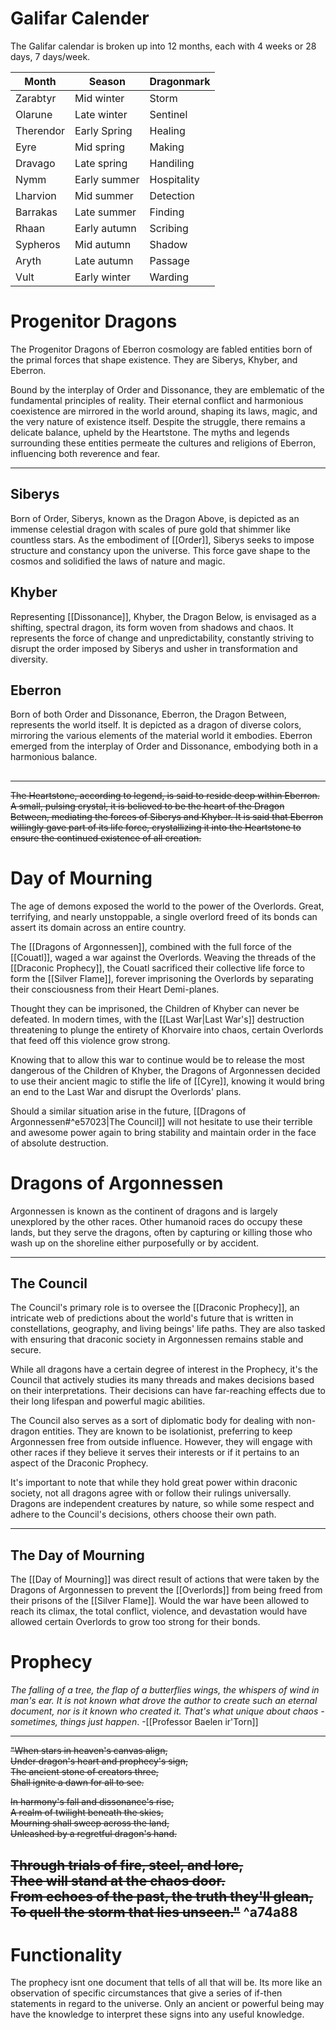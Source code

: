# Galifar Calender

The Galifar calendar is broken up into 12 months, each with 4 weeks or 28 days, 7 days/week.

| Month     | Season       | Dragonmark  |
| --------- | ------------ | ----------- |
| Zarabtyr  | Mid winter   | Storm       |
| Olarune   | Late winter  | Sentinel    |
| Therendor | Early Spring | Healing     |
| Eyre      | Mid spring   | Making      |
| Dravago   | Late spring  | Handiling   |
| Nymm      | Early summer | Hospitality |
| Lharvion  | Mid summer   | Detection   |
| Barrakas  | Late summer  | Finding     |
| Rhaan     | Early autumn | Scribing    |
| Sypheros  | Mid autumn   | Shadow      |
| Aryth     | Late autumn  | Passage     |
| Vult      | Early winter | Warding     |

# Progenitor Dragons


The Progenitor Dragons of Eberron cosmology are fabled entities born of the primal forces that shape existence. They are Siberys, Khyber, and Eberron.

Bound by the interplay of Order and Dissonance, they are emblematic of the fundamental principles of reality. Their eternal conflict and harmonious coexistence are mirrored in the world around, shaping its laws, magic, and the very nature of existence itself. Despite the struggle, there remains a delicate balance, upheld by the Heartstone. The myths and legends surrounding these entities permeate the cultures and religions of Eberron, influencing both reverence and fear.

---

## Siberys
Born of Order, Siberys, known as the Dragon Above, is depicted as an immense celestial dragon with scales of pure gold that shimmer like countless stars. As the embodiment of [[Order]], Siberys seeks to impose structure and constancy upon the universe. This force gave shape to the cosmos and solidified the laws of nature and magic.

## Khyber
Representing [[Dissonance]], Khyber, the Dragon Below, is envisaged as a shifting, spectral dragon, its form woven from shadows and chaos. It represents the force of change and unpredictability, constantly striving to disrupt the order imposed by Siberys and usher in transformation and diversity.

## Eberron
Born of both Order and Dissonance, Eberron, the Dragon Between, represents the world itself. It is depicted as a dragon of diverse colors, mirroring the various elements of the material world it embodies. Eberron emerged from the interplay of Order and Dissonance, embodying both in a harmonious balance.
##
---

~~The Heartstone, according to legend, is said to reside deep within Eberron. A small, pulsing crystal, it is believed to be the heart of the Dragon Between, mediating the forces of Siberys and Khyber. It is said that Eberron willingly gave part of its life force, crystallizing it into the Heartstone to ensure the continued existence of all creation.~~



# Day of Mourning


The age of demons exposed the world to the power of the Overlords. Great, terrifying, and nearly unstoppable, a single overlord freed of its bonds can assert its domain across an entire country. 

The [[Dragons of Argonnessen]], combined with the full force of the [[Couatl]], waged a war against the Overlords. Weaving the threads of the [[Draconic Prophecy]], the Couatl sacrificed their collective life force to form the [[Silver Flame]], forever imprisoning the Overlords by separating their consciousness from their Heart Demi-planes.

Thought they can be imprisoned, the Children of Khyber can never be defeated. In modern times, with the [[Last War|Last War's]] destruction threatening to plunge the entirety of Khorvaire into chaos, certain Overlords that feed off this violence grow strong. 

Knowing that to allow this war to continue would be to release the most dangerous of the Children of Khyber, the Dragons of Argonnessen decided to use their ancient magic to stifle the life of [[Cyre]], knowing it would bring an end to the Last War and disrupt the Overlords' plans.

Should a similar situation arise in the future, [[Dragons of Argonnessen#^e57023|The Council]] will not hesitate to use their terrible and awesome power again to bring stability and maintain order in the face of absolute destruction.

# Dragons of Argonnessen


Argonnessen is known as the continent of dragons and is largely unexplored by the other races. Other humanoid races do occupy these lands, but they serve the dragons, often by capturing or killing those who wash up on the shoreline either purposefully or by accident.

---

## The Council
The Council's primary role is to oversee the [[Draconic Prophecy]], an intricate web of predictions about the world's future that is written in constellations, geography, and living beings' life paths. They are also tasked with ensuring that draconic society in Argonnessen remains stable and secure.

While all dragons have a certain degree of interest in the Prophecy, it's the Council that actively studies its many threads and makes decisions based on their interpretations. Their decisions can have far-reaching effects due to their long lifespan and powerful magic abilities.

The Council also serves as a sort of diplomatic body for dealing with non-dragon entities. They are known to be isolationist, preferring to keep Argonnessen free from outside influence. However, they will engage with other races if they believe it serves their interests or if it pertains to an aspect of the Draconic Prophecy.

It's important to note that while they hold great power within draconic society, not all dragons agree with or follow their rulings universally. Dragons are independent creatures by nature, so while some respect and adhere to the Council's decisions, others choose their own path.

---

## The Day of Mourning
The [[Day of Mourning]] was direct  result of actions that were taken by the Dragons of Argonnessen to prevent the [[Overlords]] from being freed from their prisons of the [[Silver Flame]]. Would the war have been allowed to reach its climax, the total conflict, violence, and devastation would have allowed certain Overlords to grow too strong for their bonds.

# Prophecy


_The falling of a tree, the flap of a butterflies wings, the whispers of wind in man's ear. It is not known what drove the author to create such an eternal document, nor is it known who created it. That's what unique about chaos - sometimes, things just happen_.
-[[Professor Baelen ir'Torn]]

---
~~"When stars in heaven's canvas align,  
Under dragon's heart and prophecy's sign,  
The ancient stone of creators three,  
Shall ignite a dawn for all to see.~~

~~In harmony's fall and dissonance's rise,  
A realm of twilight beneath the skies,  
Mourning shall sweep across the land,  
Unleashed by a regretful dragon's hand.~~

~~Through trials of fire, steel, and lore,  
Thee will stand at the chaos door.  
From echoes of the past, the truth they'll glean,  
To quell the storm that lies unseen."~~
^a74a88
---
# Functionality
The prophecy isnt one document that tells of all that will be. Its more like an observation of specific circumstances that give a series of if-then statements in regard to the universe. Only an ancient or powerful being may have the knowledge to interpret these signs into any useful knowledge.
